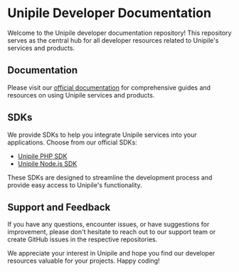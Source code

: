 # Unipile Developer Documentation

Welcome to the Unipile developer documentation repository! This repository serves as the central hub for all developer resources related to Unipile's services and products.

## Documentation

Please visit our [official documentation](https://developer.unipile.com) for comprehensive guides and resources on using Unipile services and products.

## SDKs

We provide SDKs to help you integrate Unipile services into your applications. Choose from our official SDKs:

- [Unipile PHP SDK](https://github.com/unipile/unipile-php-sdk)
- [Unipile Node.js SDK](https://github.com/unipile/unipile-node-sdk)

These SDKs are designed to streamline the development process and provide easy access to Unipile's functionality.

## Support and Feedback

If you have any questions, encounter issues, or have suggestions for improvement, please don't hesitate to reach out to our support team or create GitHub issues in the respective repositories.

We appreciate your interest in Unipile and hope you find our developer resources valuable for your projects. Happy coding!
